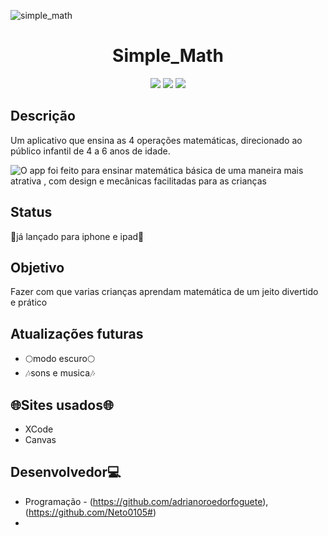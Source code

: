 ![simple_math](https://user-images.githubusercontent.com/110940593/205040173-f83d0994-a56e-458a-8da1-c787f3b236f8.png)

<h1 align="center"> Simple_Math </h1>
<p align="center">
<img src="https://img.shields.io/badge/Code-Swift-red"/>
<img src="https://img.shields.io/badge/CodingClub-blue"/>
<img src="https://img.shields.io/badge/ICBEU-green"/>
</p>

## Descrição
Um aplicativo que ensina as 4 operações matemáticas, direcionado ao público infantil de 4 a 6 anos de idade.

![O app foi feito para ensinar matemática básica de uma maneira mais atrativa , com design e mecânicas facilitadas para as crianças](https://user-images.githubusercontent.com/110940593/205219665-a3499e24-1866-4be6-a90e-6e7d50f05b68.png)



## Status
:triangular_flag_on_post:já lançado para iphone e ipad:triangular_flag_on_post:

## Objetivo
Fazer com que varias crianças aprendam matemática de um jeito divertido e prático

## Atualizações futuras
- :full_moon:modo escuro:full_moon:
- :notes:sons e musica:notes:

## :globe_with_meridians:Sites usados:globe_with_meridians:
- XCode
- Canvas

## Desenvolvedor:computer:
- Programação - (https://github.com/adrianoroedorfoguete), (https://github.com/Neto0105#)
- 
